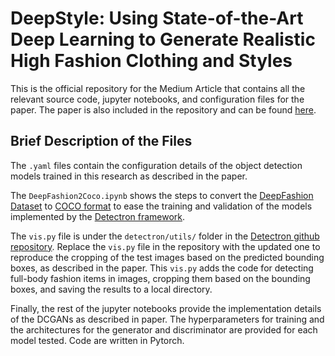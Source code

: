 # DeepStyle: Using State-of-the-Art Deep Learning to Generate Realistic High Fashion Clothing and Styles

This is the official repository for the Medium Article that contains all the relevant source code, jupyter notebooks, and configuration files for the paper. The paper is also included in the repository and can be found [here](https://github.com/itsuncheng/DeepStyle/blob/master/full_paper.pdf).

## Brief Description of the Files

The `.yaml` files contain the configuration details of the object detection models trained in this research as described in the paper.

The `DeepFashion2Coco.ipynb` shows the steps to convert the [DeepFashion Dataset](http://mmlab.ie.cuhk.edu.hk/projects/DeepFashion.html) to [COCO format](http://cocodataset.org/#format-data) to ease the training and validation of the models implemented by the [Detectron framework](https://github.com/facebookresearch/Detectron).

The `vis.py` file is under the `detectron/utils/` folder in the [Detectron github repository](https://github.com/facebookresearch/Detectron). Replace the `vis.py` file in the repository with the updated one to reproduce the cropping of the test images based on the predicted bounding boxes, as described in the paper. This `vis.py` adds the code for detecting full-body fashion items in images, cropping them based on the bounding boxes, and saving the results to a local directory.

Finally, the rest of the jupyter notebooks provide the implementation details of the DCGANs as described in paper. The hyperparameters for training and the architectures for the generator and discriminator are provided for each model tested. Code are written in Pytorch. 

